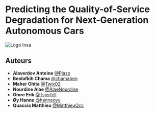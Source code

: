 # Predicting the Quality-of-Service Degradation for Next-Generation Autonomous Cars
![Logo Insa](https://international.insa-toulouse.fr/wp-content/uploads/2020/07/cropped-logo_insa_toulouse-5.png)

## Auteurs
* **Alaverdov Antoine** [@Piazo](https://github.com/Piazo)
* **Benlafkih Chama** [@chamaben](https://github.com/chamaben)
* **Maher Ghita** [@Twix02](https://github.com/Twix02)
* **Nourdine Alae** [@AlaeNourdine](https://github.com/AlaeNourdine)
* **Omre Erik** [@Tsjerfell](https://github.com/Tsjerfell)
* **Øy Hanne** [@hanneoyy](https://github.com/hanneoyy)
* **Quaccia Matthieu** [@MatthieuQcc](https://github.com/MatthieuQcc)




